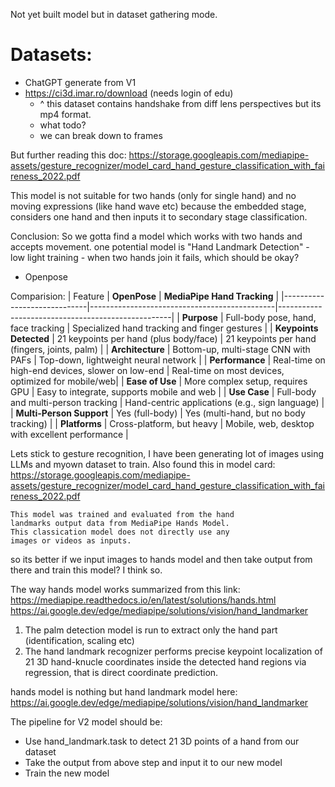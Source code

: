 Not yet built model but in dataset gathering mode.

# Datasets:
- ChatGPT generate from V1
- https://ci3d.imar.ro/download (needs login of edu)
    - ^ this dataset contains handshake from diff lens perspectives but its mp4 format.
    - what todo?
    - we can break down to frames

But further reading this doc: https://storage.googleapis.com/mediapipe-assets/gesture_recognizer/model_card_hand_gesture_classification_with_faireness_2022.pdf

This model is not suitable for two hands (only for single hand) and no moving expressions (like hand wave etc)
because the embedded stage, considers one hand and then inputs it to secondary stage classification.

Conclusion:
So we gotta find a model which works with two hands and accepts movement.
one potential model is "Hand Landmark Detection"
    - low light training
    - when two hands join it fails, which should be okay?

- Openpose

Comparision:
| Feature                     | **OpenPose**                                 | **MediaPipe Hand Tracking**                        |
|-----------------------------|----------------------------------------------|---------------------------------------------------|
| **Purpose**                  | Full-body pose, hand, face tracking          | Specialized hand tracking and finger gestures     |
| **Keypoints Detected**       | 21 keypoints per hand (plus body/face)       | 21 keypoints per hand (fingers, joints, palm)     |
| **Architecture**             | Bottom-up, multi-stage CNN with PAFs         | Top-down, lightweight neural network              |
| **Performance**              | Real-time on high-end devices, slower on low-end | Real-time on most devices, optimized for mobile/web|
| **Ease of Use**              | More complex setup, requires GPU             | Easy to integrate, supports mobile and web        |
| **Use Case**                 | Full-body and multi-person tracking          | Hand-centric applications (e.g., sign language)   |
| **Multi-Person Support**     | Yes (full-body)                              | Yes (multi-hand, but no body tracking)            |
| **Platforms**                | Cross-platform, but heavy                    | Mobile, web, desktop with excellent performance   |

Lets stick to gesture recognition, I have been generating lot of images using LLMs and myown dataset to train.
Also found this in model card:
https://storage.googleapis.com/mediapipe-assets/gesture_recognizer/model_card_hand_gesture_classification_with_faireness_2022.pdf


    This model was trained and evaluated from the hand
    landmarks output data from MediaPipe Hands Model.
    This classication model does not directly use any
    images or videos as inputs.

so its better if we input images to hands model and then take output from there and train this model? I think so.

The way hands model works summarized from this link:
https://mediapipe.readthedocs.io/en/latest/solutions/hands.html
https://ai.google.dev/edge/mediapipe/solutions/vision/hand_landmarker

1. The palm detection model is run to extract only the hand part (identification, scaling etc)
2. The hand landmark recognizer performs precise keypoint localization of 21 3D hand-knucle coordinates inside the detected hand regions via regression, that is direct coordinate prediction.

hands model is nothing but hand landmark model here:
https://ai.google.dev/edge/mediapipe/solutions/vision/hand_landmarker

The pipeline for V2 model should be:
- Use hand_landmark.task to detect 21 3D points of a hand from our dataset
- Take the output from above step and input it to our new model
- Train the new model
